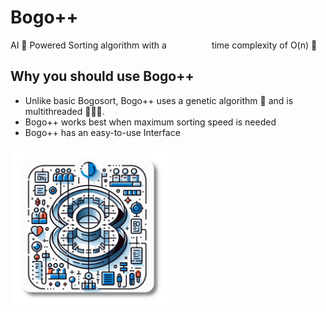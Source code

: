 # Bogo++
AI 🤖 Powered Sorting algorithm with a <span style="color: transparent">best case</span> time complexity of O(n) 🚀


## Why you should use Bogo++
- Unlike basic Bogosort, Bogo++ uses a genetic algorithm 🧬 and is multithreaded 🚀🚀🚀.
- Bogo++ works best when maximum sorting speed is needed
- Bogo++ has an easy-to-use Interface

<img src="images/logo.png" alt="Bogo++ Logo" width="50%" style="margin: auto 0">
